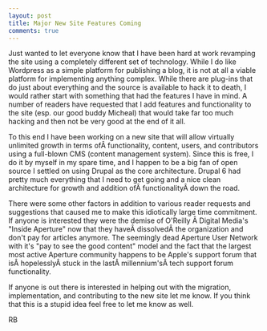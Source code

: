 ```yaml
---
layout: post
title: Major New Site Features Coming
comments: true
---
```

Just wanted to let everyone know that I have been hard at work revamping the site using a completely different set of technology. While I do like Wordpress as a simple platform for publishing a blog, it is not at all a viable platform for implementing anything complex. While there are plug-ins that do just about everything and the source is available to hack it to death, I would rather start with something that had the features I have in mind. A number of readers have requested that I add features and functionality to the site (esp. our good buddy Micheal) that would take far too much hacking and then not be very good at the end of it all.

To this end I have been working on a new site that will allow virtually unlimited growth in terms ofÂ functionality, content, users, and contributors using a full-blown CMS (content management system). Since this is free, I do it by myself in my spare time, and I happen to be a big fan of open source I settled on using Drupal as the core architecture. <!--more-->Drupal 6 had pretty much everything that I need to get going and a nice clean architecture for growth and addition ofÂ functionalityÂ down the road.

There were some other factors in addition to various reader requests and suggestions that caused me to make this idiotically large time commitment. If anyone is interested they were the demise of O'Reilly Â Digital Media's "Inside Aperture" now that they haveÂ dissolvedÂ the organization and don't pay for articles anymore. The seemingly dead Aperture User Network with it's "pay to see the good content" model and the fact that the largest most active Aperture community happens to be Apple's support forum that isÂ hopelesslyÂ stuck in the lastÂ millennium'sÂ tech support forum functionality.

If anyone is out there is interested in helping out with the migration, implementation, and contributing to the new site let me know. If you think that this is a stupid idea feel free to let me know as well.

RB